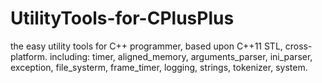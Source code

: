 # UtilityTools-for-CPlusPlus
the easy utility tools for C++ programmer, based upon C++11 STL, cross-platform. including: timer, aligned_memory, arguments_parser, ini_parser, exception, file_systerm,  frame_timer, logging, strings, tokenizer, system.
